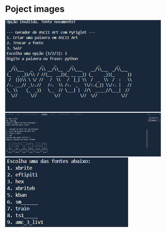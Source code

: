 <h1> Poject images</h1>
<img src="https://github.com/LarPeterson/Gerador_Fliget/blob/main/Screenshots/Screenshot_1.png?raw=true" alt="Screenshot 1">
<img src="https://github.com/LarPeterson/Gerador_Fliget/blob/main/Screenshots/Screenshot_2.png?raw=true" alt="Screenshot 2">
<img src="https://github.com/LarPeterson/Gerador_Fliget/blob/main/Screenshots/Screenshot_3.png?raw=true" alt="Screenshot 3">

